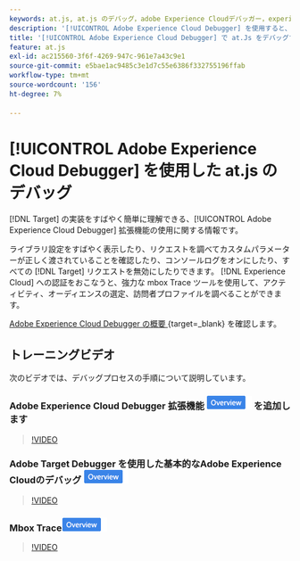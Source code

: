 ```yaml
---
keywords: at.js, at.js のデバッグ，adobe Experience Cloudデバッガー，experience cloud デバッガー，mbox トレース，mbox ハイライト，デバッグ，デバッグ，$9
description: '[!UICONTROL Adobe Experience Cloud Debugger] を使用すると、ライブラリ設定の表示、リクエストの調査、コンソールログの有効化、リクエストの無効化  [!DNL Target]  呼び出しなどを行えます。'
title: '[!UICONTROL Adobe Experience Cloud Debugger] で at.Js をデバッグするにはどうすればよいですか？'
feature: at.js
exl-id: ac215560-3f6f-4269-947c-961e7a43c9e1
source-git-commit: e5bae1ac9485c3e1d7c55e6386f332755196ffab
workflow-type: tm+mt
source-wordcount: '156'
ht-degree: 7%

---
```


# [!UICONTROL Adobe Experience Cloud Debugger] を使用した at.js のデバッグ

[!DNL Target] の実装をすばやく簡単に理解できる、[!UICONTROL Adobe Experience Cloud Debugger] 拡張機能の使用に関する情報です。

ライブラリ設定をすばやく表示したり、リクエストを調べてカスタムパラメーターが正しく渡されていることを確認したり、コンソールログをオンにしたり、すべての [!DNL Target] リクエストを無効にしたりできます。 [!DNL Experience Cloud] への認証をおこなうと、強力な mbox Trace ツールを使用して、アクティビティ、オーディエンスの選定、訪問者プロファイルを調べることができます。

[Adobe Experience Cloud Debugger の概要 ](https://experienceleague.adobe.com/docs/experience-platform/debugger/home.html){target=_blank} を確認します。

## トレーニングビデオ

次のビデオでは、デバッグプロセスの手順について説明しています。

### Adobe Experience Cloud Debugger 拡張機能 ![ 概要バッジ ](../../assets/overview.png) を追加します

>[!VIDEO](https://video.tv.adobe.com/v/23114/?quality=12)

### Adobe Target Debugger を使用した基本的なAdobe Experience Cloudのデバッグ ![ 概要バッジ ](../../assets/overview.png)

>[!VIDEO](https://video.tv.adobe.com/v/23115/?quality=12)

### Mbox Trace![ 概要バッジ ](../../assets/overview.png)

>[!VIDEO](https://video.tv.adobe.com/v/23113/?quality=12)
